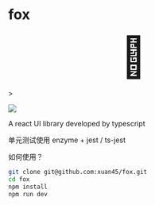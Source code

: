 # fox

<div style="font-size: 80px; text-align: center">🦊</div><br/>>

![](https://travis-ci.org/xuan45/fox.svg?branch=master)

A react UI library developed by typescript

单元测试使用 enzyme + jest / ts-jest

如何使用？

```bash
git clone git@github.com:xuan45/fox.git
cd fox
npm install
npm run dev
```
